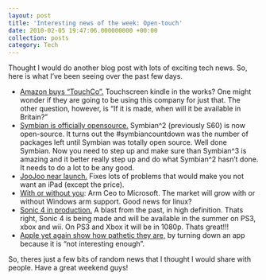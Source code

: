 ```yaml
---
layout: post
title: 'Interesting news of the week: Open-touch'
date: 2010-02-05 19:47:06.000000000 +00:00
collection: posts
category: Tech
---
```


Thought I would do another blog post with lots of exciting tech news. So, here is what I’ve been seeing over the past few days.

- [Amazon buys “TouchCo”.](http://www.nytimes.com/2010/02/04/technology/04amazon.html) Touchscreen kindle in the works? One might wonder if they are going to be using this company for just that. The other question, however, is “If it is made, when will it be available in Britain?”
- [Symbian is officially opensource.](http://news.bbc.co.uk/1/hi/technology/8496263.stm) Symbian^2 (previously S60) is now open-source. It turns out the #symbiancountdown was the number of packages left until Symbian was totally open source. Well done Symbian. Now you need to step up and make sure than Symbian^3 is amazing and it better really step up and do what Symbian^2 hasn’t done. It needs to do a lot to be any good.
- [JooJoo near launch.](http://www.engadget.com/2010/02/03/joojoo-tablet-now-in-production-will-support-full-flash-at-laun/) Fixes lots of problems that would make you not want an iPad (except the price).
- [With or without you](http://www.pcpro.co.uk/news/355246/arm-our-netbooks-will-fly-with-or-without-windows): Arm Ceo to Microsoft. The market will grow with or without Windows arm support. Good news for linux?
- [Sonic 4 in production.](http://www.youtube.com/watch?v=veb5tG6ilxc) A blast from the past, in high definition. Thats right, Sonic 4 is being made and will be available in the summer on PS3, xbox and wii. On PS3 and Xbox it will be in 1080p. Thats great!!!
- [Apple yet again show how pathetic they are,](http://www.cartoonchurch.com/blog/2010/02/05/apple-turns-down-dullest-app-in-the-world-says-it-isnt-interesting-enough/) by turning down an app because it is “not interesting enough”.

So, theres just a few bits of random news that I thought I would share with people. Have a great weekend guys!
